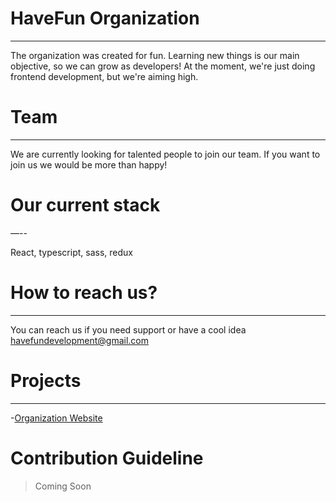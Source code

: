 # HaveFun Organization

---

The organization was created for fun. Learning new things is our main objective, so we can grow as developers!
At the moment, we're just doing frontend development, but we're aiming high.

# Team
---

We are currently looking for talented people to join our team. If you want to join us we would be more than happy!
# Our current stack

—--

React, typescript, sass, redux

# How to reach us?

---

You can reach us if you need support or have a cool idea
havefundevelopment@gmail.com

# Projects

---

-[Organization Website](https://github.com/HaveFunDev/HaveFun)

# Contribution Guideline


> Coming Soon
